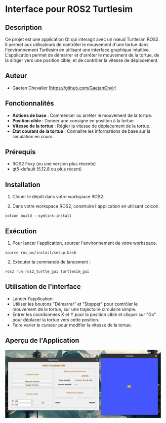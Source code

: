 # Interface pour ROS2 Turtlesim

## Description
Ce projet est une application Qt qui interagit avec un nœud Turtlesim ROS2. Il permet aux utilisateurs de contrôler le mouvement d'une tortue dans l'environnement Turtlesim en utilisant une interface graphique intuitive. 
L'application permet de démarrer et d'arrêter le mouvement de la tortue, de la diriger vers une position cible, et de contrôler la vitesse de déplacement.

## Auteur
- Gaetan Chevalier [https://github.com/GaetanChvlr]

## Fonctionnalités
- **Actions de base** : Commencer ou arrêter le mouvement de la tortue.
- **Position cible** : Donner une consigne en position à la tortue.
- **Vitesse de la tortue** : Régler la vitesse de déplacement de la tortue.
- **Etat courant de la tortue** : Connaitre les informations de base sur la simulation en cours.

## Prérequis
- ROS2 Foxy (ou une version plus récente)
- qt5-default (5.12.8 ou plus récent)

## Installation
1. Cloner le dépôt dans votre workspace ROS2.

2. Dans votre workspace ROS2, construire l'application en utilisant colcon.
``` 
colcon build --symlink-install
```

## Exécution
1. Pour lancer l'application, sourcer l'environnement de votre workspace.

```
source ros_ws/install/setup.bash
``` 

2. Exécuter la commande de lancement :

```
ros2 run ros2_turtle_gui turtlesim_gui
```

## Utilisation de l'interface
- Lancer l'application.
- Utiliser les boutons "Démarrer" et "Stopper" pour contrôler le mouvement de la tortue, sur une trajectoire circulaire simple.
- Entrer les coordonnées X et Y pour la position cible et cliquer sur "Go" pour déplacer la tortue vers cette position.
- Faire varier le curseur pour modifier la vitesse de la tortue.

## Aperçu de l'Application
![Aperçu de ROS2 Turtlesim Controller](include/ros2_turtle_gui/preview.png)
